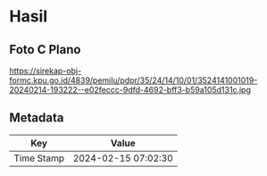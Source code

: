 # Hasil

## Foto C Plano

https://sirekap-obj-formc.kpu.go.id/4839/pemilu/pdpr/35/24/14/10/01/3524141001019-20240214-193222--e02feccc-9dfd-4692-bff3-b59a105d131c.jpg


## Metadata

| Key        | Value               |
| ---------- | ------------------- |
| Time Stamp | 2024-02-15 07:02:30 |



